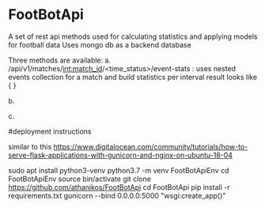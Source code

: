 # FootBotApi
A set of rest api methods used for calculating statistics and applying models for football data 
Uses mongo db as a backend database 


Three methods are available:
a. /api/v1/matches/<int:match_id>/<time_status>/event-stats  : uses nested events collection for a match and build statistics per interval 
 result looks  like  { }  


b.


c.

    

#deployment instructions 

similar to this
https://www.digitalocean.com/community/tutorials/how-to-serve-flask-applications-with-gunicorn-and-nginx-on-ubuntu-18-04

sudo apt install python3-venv
python3.7 -m venv FootBotApiEnv 
cd FootBotApiEnv 
source bin/activate
git clone https://github.com/athanikos/FootBotApi
cd FootBotApi
pip install -r requirements.txt
gunicorn --bind 0.0.0.0:5000 "wsgi:create_app()"
